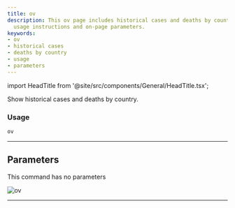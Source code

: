 ```yaml
---
title: ov
description: This ov page includes historical cases and deaths by country, along with
  usage instructions and on-page parameters.
keywords:
- ov
- historical cases
- deaths by country
- usage
- parameters
---
```


import HeadTitle from '@site/src/components/General/HeadTitle.tsx';

<HeadTitle title="alt /covid/ov - Reference | OpenBB Terminal Docs" />

Show historical cases and deaths by country.

### Usage

```python wordwrap
ov
```

---

## Parameters

This command has no parameters


![ov](https://user-images.githubusercontent.com/46355364/153897893-52f7649a-90ba-4dca-bfe7-75839ce7ec2e.png)

---
